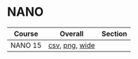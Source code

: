 # NANO

| Course | Overall | Section |
| ------ | ------- | ------- |
| NANO 15 | [csv](https://github.com/UCSD-Historical-Enrollment-Data/2024Summer1/blob/main/overall/NANO%2015.csv), [png](https://raw.githubusercontent.com/UCSD-Historical-Enrollment-Data/2024Summer1/main/plot_overall/NANO%2015.png), [wide](https://raw.githubusercontent.com/UCSD-Historical-Enrollment-Data/2024Summer1/main/plot_overall_wide/NANO%2015.png) |  |
